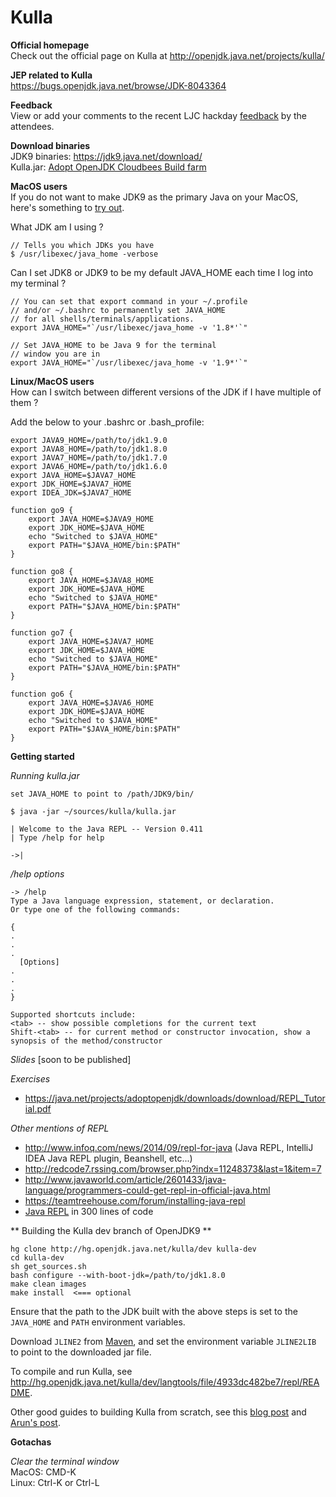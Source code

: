 # Kulla

**Official homepage** <br/>
Check out the official page on Kulla at 
http://openjdk.java.net/projects/kulla/

**JEP related to Kulla**<br/>
https://bugs.openjdk.java.net/browse/JDK-8043364

**Feedback**  
View or add your comments to the recent LJC hackday [feedback](https://docs.google.com/document/d/1b236MW-cliUrmSWyVkBBs460Inh5lLcLvRsOmGThzlg/edit?usp=sharing) by the attendees.

**Download binaries**  
JDK9 binaries: https://jdk9.java.net/download/<br/>
Kulla.jar: [Adopt OpenJDK Cloudbees Build farm](https://adopt-openjdk.ci.cloudbees.com/view/OpenJDK/job/langtools-1.9-linux-x86_64-kulla-dev/lastSuccessfulBuild/artifact/)

**MacOS users**<br/>
If you do not want to make JDK9 as the primary Java on your MacOS, here's something to [try out](http://javapapo.blogspot.com/2013/02/multiple-java-jdks-on-your-macosx.html). 

What JDK am I using ?
```
// Tells you which JDKs you have
$ /usr/libexec/java_home -verbose
```

Can I set JDK8 or JDK9 to be my default JAVA_HOME each time I log into my terminal ?

```
// You can set that export command in your ~/.profile
// and/or ~/.bashrc to permanently set JAVA_HOME
// for all shells/terminals/applications.
export JAVA_HOME="`/usr/libexec/java_home -v '1.8*'`"

// Set JAVA_HOME to be Java 9 for the terminal
// window you are in
export JAVA_HOME="`/usr/libexec/java_home -v '1.9*'`"
```

**Linux/MacOS users**<br/>
How can I switch between different versions of the JDK if I have multiple of them ?

Add the below to your .bashrc or .bash_profile:

```
export JAVA9_HOME=/path/to/jdk1.9.0
export JAVA8_HOME=/path/to/jdk1.8.0
export JAVA7_HOME=/path/to/jdk1.7.0
export JAVA6_HOME=/path/to/jdk1.6.0
export JAVA_HOME=$JAVA7_HOME
export JDK_HOME=$JAVA7_HOME
export IDEA_JDK=$JAVA7_HOME
 
function go9 {
    export JAVA_HOME=$JAVA9_HOME
    export JDK_HOME=$JAVA_HOME
    echo "Switched to $JAVA_HOME"
    export PATH="$JAVA_HOME/bin:$PATH"
}

function go8 {
    export JAVA_HOME=$JAVA8_HOME
    export JDK_HOME=$JAVA_HOME
    echo "Switched to $JAVA_HOME"
    export PATH="$JAVA_HOME/bin:$PATH"
}
 
function go7 {
    export JAVA_HOME=$JAVA7_HOME
    export JDK_HOME=$JAVA_HOME
    echo "Switched to $JAVA_HOME"
    export PATH="$JAVA_HOME/bin:$PATH"
}
 
function go6 {
    export JAVA_HOME=$JAVA6_HOME
    export JDK_HOME=$JAVA_HOME
    echo "Switched to $JAVA_HOME"
    export PATH="$JAVA_HOME/bin:$PATH"
}
```

**Getting started**

*Running kulla.jar*

```
set JAVA_HOME to point to /path/JDK9/bin/
```
```
$ java -jar ~/sources/kulla/kulla.jar
```

```
| Welcome to the Java REPL -- Version 0.411
| Type /help for help

->|
```

*/help options*

```
-> /help
Type a Java language expression, statement, or declaration.
Or type one of the following commands:

{
. 
.
. 
  [Options]
. 
.
. 
}

Supported shortcuts include:
<tab> -- show possible completions for the current text
Shift-<tab> -- for current method or constructor invocation, show a synopsis of the method/constructor
```

*Slides*
[soon to be published]

*Exercises*<br/>
- https://java.net/projects/adoptopenjdk/downloads/download/REPL_Tutorial.pdf

*Other mentions of REPL*  
- http://www.infoq.com/news/2014/09/repl-for-java (Java REPL, IntelliJ IDEA Java REPL plugin, Beanshell, etc...)
- http://redcode7.rssing.com/browser.php?indx=11248373&last=1&item=7
- http://www.javaworld.com/article/2601433/java-language/programmers-could-get-repl-in-official-java.html
- https://teamtreehouse.com/forum/installing-java-repl
- [Java REPL](https://github.com/parrt/cs652/blob/master/projects/Java-REPL.md) in 300 lines of code

** Building the Kulla dev branch of OpenJDK9 **

```
hg clone http://hg.openjdk.java.net/kulla/dev kulla-dev
cd kulla-dev
sh get_sources.sh
bash configure --with-boot-jdk=/path/to/jdk1.8.0
make clean images
make install  <=== optional
```

Ensure that the path to the JDK built with the above steps is set to the ```JAVA_HOME``` and ```PATH``` environment variables.

Download ```JLINE2``` from [Maven](http://mvnrepository.com/artifact/jline/jline), and set the environment variable ```JLINE2LIB``` to point to the downloaded jar file.

To compile and run Kulla, see http://hg.openjdk.java.net/kulla/dev/langtools/file/4933dc482be7/repl/README.

Other good guides to building Kulla from scratch, see this [blog post](http://www.jclarity.com/2015/04/15/java-9-repl-getting-started-guide/) and [Arun's post](http://blog.arungupta.me/jdk9-repl-getting-started/).

**Gotachas**  

*Clear the terminal window*  
 MacOS: CMD-K <br/>
 Linux: Ctrl-K or Ctrl-L